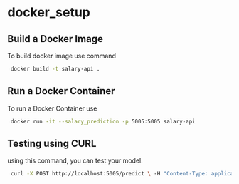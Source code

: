 # docker_setup

## Build a Docker Image
To build docker image use command
```bash
 docker build -t salary-api .
```

## Run a Docker Container
To run a Docker Container use
```bash
 docker run -it --salary_prediction -p 5005:5005 salary-api
```


## Testing using CURL 
using this command, you can test your model.
```bash
 curl -X POST http://localhost:5005/predict \ -H "Content-Type: application/json" \ -d '{"features": [2.5, 4.0, 8.5]}'
```